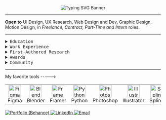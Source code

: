 <!-- Animated SVG Banner: UX + Data Science (Monospace Headings) -->

<div align="center">
  <!-- Greyscale, white, and black banner for UX + Data Science -->
  <img src="https://readme-typing-svg.demolab.com?font=JetBrains+Mono&pause=1000&color=000000,ffffff,888888&width=700&lines=[(UX)+%2B+(Data+Science)]+%3D+[Remarkable+Products];" alt="Typing SVG Banner" />
</div>

---

<b>Open to</b> UI Design, UX Research, Web Design and Dev, Graphic Design, Motion Design, in <i>Freelance, Contract, Part-Time and Intern</i> roles.

---

<details>
<summary><tt>Education</tt></summary>

<ul>
<li>MIT Institute of Design, Pune (B.Des in User Experience Design, 2023–2027)</li>
<li>IIT Madras (B.S in Data Science & Applications, 2024–2028) (Parallel Degree)</li>
<li>Polygon School Of Design (2022) | THiNC Institute of Design (2021)</li>
<li><b>Certificates</b>: 4/7 Courses of Google UX Design (Coursera, 2022) | Blender 3D and Substance Painter (Udemy, 2022) | Adobe Creative Suite (Colorcode, 2022) | Graphic Design (Kaarwan, 2022) | AutoCAD (ACADD, 2022)</li>
</ul>
</details>

<details>
<summary><tt>Work Experience</tt></summary>
<ul>
<li> - - - - - - - - - - - - <tt>4.6 Years</tt> </li>
<div>
  <img src="https://uxwing.com/wp-content/themes/uxwing/download/brands-and-social-media/perplexity-ai-icon.png" width="18" style="vertical-align:middle;" alt="Perplexity" /> Perplexity - Growth Partner (2025 till Present)
</div>
<div>
  <img src="https://encrypted-tbn0.gstatic.com/images?q=tbn:ANd9GcSYH0t_lj5cLdc1TlmJVBBOPeXDHKGqaIK7nQ&s" width="18" style="vertical-align:middle;" alt="Wilson Wings" /> Wilson Wings - Founding UX Research Intern of Travlo (2025)
</div>
<div>
  <img src="https://encrypted-tbn0.gstatic.com/images?q=tbn:ANd9GcTK0HLiffPw0HWJ0sR3bLLJNVfBFCnJXLjMOg&s" width="18" style="vertical-align:middle;" alt="XIRCLS" /> XIRCLS - B2B UX Design Intern (2024)
</div>
<div>
  <img src="https://pbs.twimg.com/profile_images/1441796976916393998/TJd7yOJD_400x400.jpg" width="18" style="vertical-align:middle;" alt="GreenBhumi" /> GreenBhumi - Co-head of Design (2024)
</div>
<div>
  <img src="https://media.licdn.com/dms/image/v2/D560BAQEMilR_wBRNpw/company-logo_100_100/company-logo_100_100/0/1666347917743/entitydesignstudio_logo?e=1760572800&v=beta&t=8nYbwgmT9sw15UQ_SW5KcI6DsvFeBu3c2TFupKwfg6Q" width="18" style="vertical-align:middle;" alt="Entity Design Studio" /> Entity Design Studio - Part-Time Design Contractor (2020–2023)
</div>
</ul>
</details>

<details>
<summary><tt>First-Authored Research</tt></summary>

<ul>
<li>
  The Collaborative Interplay Between Data Science and UX Research (Nature, ICoRD'25 Full-Podium, IIT Hyderabad)
  <a href="https://link.springer.com/chapter/10.1007/978-981-96-5503-8_12"><b>[Access Paper]</b></a>
</li>
<li>
  On the Evolution of User Experience Design, with Artificial Intelligence and Machine Learning (Nature, ICoRD '25 Full-Podium, IIT Hyderabad)
  <a href="https://link.springer.com/chapter/10.1007/978-981-96-5503-8_20"><b>[Access Paper]</b></a>
</li>
<li>
  AI-Driven Design Future: Preparing the Design Learner in an Era of Artificial Intelligence (Nature, FDE'24, IIT Delhi)
  <a href="https://link.springer.com/chapter/10.1007/978-981-97-9210-8_34"><b>[Access Paper]</b></a>
</li>
<li>
  Beyond the Turing Test: Assessing the Authenticity of AI-Generated Qualitative Data in HCI (2025)
</li>
<li>
  How Hyper-Personalisation Shapes User Exposure to Diverse Content (Ongoing)
</li>
</ul>
</details>

<details>
<summary><tt>Awards</tt></summary>

<ul>
<li>Samsung Agentic AI Design Hackathon 1st Place (MIT ADT Pune, 2025)</li>
<li>ArchCult Product Design 3rd place (NIT Trichy, 2022)</li>
<li>Club Mathematica District Finals (NIT Calicut, 2019)</li>
<li>Digital Technologies Credit (UNSW Australia, 2015)</li>
<li>Computer Skills Distinction (UNSW Australia, 2013)</li>
</ul>
</details>

<details>
<summary><tt>Community</tt></summary>

<ul>
<li>Google Maps Local Guide (150K+ views, 75+ contributions)</li>
<li>Quora Contributor: 200+ answers, 600K+ views</li>
</ul>
</details>

---

My favorite tools ----->

<table>
  <tr>
    <td align="center"><img src="https://cdn.jsdelivr.net/gh/devicons/devicon/icons/figma/figma-original.svg" width="40" alt="Figma"/><br>Figma</td>
    <td align="center"><img src="https://cdn.jsdelivr.net/gh/devicons/devicon/icons/blender/blender-original.svg" width="40" alt="Blender"/><br>Blender</td>
    <td align="center"><img src="https://pbs.twimg.com/media/FuBpfeOaUAAOKsI.jpg" width="40" alt="Framer"/><br>Framer</td>
    <td align="center"><img src="https://camo.githubusercontent.com/740b035ed7f2f9a189b337373e57b98f8c3d61d2fbbb7d7872a6563646a20abc/68747470733a2f2f74656368737461636b2d67656e657261746f722e76657263656c2e6170702f707974686f6e2d69636f6e2e737667" width="40" alt="Python"/><br>Python</td>
    <td align="center"><img src="https://upload.wikimedia.org/wikipedia/commons/thumb/a/af/Adobe_Photoshop_CC_icon.svg/500px-Adobe_Photoshop_CC_icon.svg.png" width="40" alt="Photoshop"/><br>Photoshop</td>
    <td align="center"><img src="https://upload.wikimedia.org/wikipedia/commons/thumb/f/fb/Adobe_Illustrator_CC_icon.svg/2101px-Adobe_Illustrator_CC_icon.svg.png" width="40" alt="Illustrator"/><br>Illustrator</td>
    <td align="center"><img src="https://spline.design/_next/image?url=%2F_next%2Fstatic%2Fmedia%2Fspline_logo.647803e0.png&w=128&q=75" width="40" alt="Spline"/><br>Spline</td>
    <td align="center"><img src="https://cdn.jsdelivr.net/gh/devicons/devicon/icons/html5/html5-original.svg" width="40" alt="HTML5"/><br>HTML5</td>
    <td align="center"><img src="https://cdn.jsdelivr.net/gh/devicons/devicon/icons/css3/css3-original.svg" width="40" alt="CSS3"/><br>CSS3</td>
    <td align="center"><img src="https://camo.githubusercontent.com/9f44b299b7e1173e15c41a2bb04863ca5e78c81ab947283d3b6f6475871b8f60/68747470733a2f2f74656368737461636b2d67656e657261746f722e76657263656c2e6170702f6a732d69636f6e2e737667" width="40" alt="JavaScript"/><br>JavaScript</td>
    <td align="center"><img src="https://cdn.jsdelivr.net/gh/devicons/devicon/icons/vscode/vscode-original.svg" width="40" alt="VSCode"/><br>VSCode</td>
    <td align="center"><img src="https://cdn.jsdelivr.net/gh/devicons/devicon/icons/notion/notion-original.svg" width="40" alt="Notion"/><br>Notion</td>
    <td align="center"><img src="https://avatars.githubusercontent.com/u/21099005?s=280&v=4" width="40" alt="ProtoPie"/><br>ProtoPie</td>
    <td align="center"><img src="https://f.hellowork.com/bdmtools/2024/02/Logo-Jitter-150x150.png" width="40" alt="Jitter"/><br>Jitter</td>
    <td align="center"><img src="https://upload.wikimedia.org/wikipedia/commons/b/b5/Google_ai_studio_logo.png" width="40" alt="GoogleAIStudio"/><br>AIStudio</td>
    <td align="center"><img src="https://imgs.search.brave.com/LY7qyCUaRbJIsJSNLu0frQhblxtCWxRnUju6po1CebM/rs:fit:860:0:0:0/g:ce/aHR0cHM6Ly93d3cu/cG5nYXJ0cy5jb20v/ZmlsZXMvOC9HaXRo/dWItTG9nby1GcmVl/LVBORy1JbWFnZS5w/bmc" width="40" alt="GitHub"/><br>GitHub</td>
    <td align="center"><img src="https://cdn.jsdelivr.net/gh/devicons/devicon/icons/androidstudio/androidstudio-original.svg" width="40" alt="AndroidIDE"/><br>AndroidIDE</td>
    <td align="center"><img src="https://cdn.jsdelivr.net/gh/devicons/devicon/icons/xcode/xcode-original.svg" width="40" alt="Xcode"/><br>Xcode</td>
    <td align="center"><img src="https://cdn.jsdelivr.net/gh/devicons/devicon/icons/slack/slack-original.svg" width="40" alt="Slack"/><br>Slack</td>
  </tr>
</table>


<a href="https://be.net/navaneethsankar">
  <img src="https://img.shields.io/badge/Portfolio-be.net/navaneethsankar-4FC3F7?logo=behance&logoColor=white" alt="Portfolio (Behance)" />
</a>
<a href="https://linkedin.com/in/navaneeth-sankar-k-p">
  <img src="https://img.shields.io/badge/LinkedIn-Navaneeth%20Sankar%20K.P-blue?logo=linkedin" alt="LinkedIn" />
</a>
<a href="mailto:nave.ethan1337@gmail.com">
  <img src="https://img.shields.io/badge/Email-nave.ethan1337%40gmail.com-154284?logo=data:image/svg+xml;base64,PHN2ZyBmaWxsPSJ3aGl0ZSIgdmlld0JveD0iMCAwIDI0IDI0IiB4bWxucz0iaHR0cDovL3d3dy53My5vcmcvMjAwMC9zdmciPjxnIGRhdGEtbmFtZT0iTGF5ZXIgMiI+PHJlY3Qgd2lkdGg9IjIwIiBoZWlnaHQ9IjE2IiB4PSIyIiB5PSI0IiByeD0iMyIgZmlsbD0ibm9uZSIgc3Ryb2tlPSJ3aGl0ZSIgc3Ryb2tlLXdpZHRoPSIyIi8+PHBhdGggZD0iTTQgOCAxMiAxNC44IDIgNiIvPjxwYXRoIGQ9Ik0yMCA4IDEyIDE0LjggMjIgNiIvPjxsaW5lIHgxPSI0IiB5MT0iOCIgeDI9IjIwIiB5Mj0iOCIgc3Ryb2tlPSJ3aGl0ZSIgc3Ryb2tlLXdpZHRoPSIyIi8+PC9nPjwvc3ZnPg==" alt="Email" />
</a>
